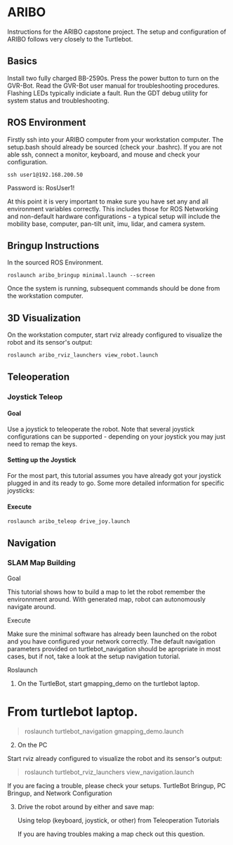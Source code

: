# ARIBO

Instructions for the ARIBO capstone project.  The setup and configuration of ARIBO follows very closely to the Turtlebot.

## Basics

Install two fully charged BB-2590s. Press the power button to turn on the GVR-Bot. Read the GVR-Bot user manual for troubleshooting procedures. Flashing LEDs typically indiciate a fault. Run the GDT debug utility for system status and troubleshooting.    

## ROS Environment

Firstly ssh into your ARIBO computer from your workstation computer. The setup.bash should already be sourced (check your .bashrc). If you are not able ssh, connect a monitor, keyboard, and mouse and check your configuration.

`ssh user1@192.168.200.50`

Password is: RosUser1!

At this point it is very important to make sure you have set any and all environment variables correctly. This includes those for ROS Networking and non-default hardware configurations - a typical setup will include the mobility base, computer, pan-tilt unit, imu, lidar, and camera system.

## Bringup Instructions

In the sourced ROS Environment.

`roslaunch aribo_bringup minimal.launch --screen`

Once the system is running, subsequent commands should be done from the workstation computer.

## 3D Visualization

On the workstation computer, start rviz already configured to visualize the robot and its sensor's output:

`roslaunch aribo_rviz_launchers view_robot.launch`

## Teleoperation

### Joystick Teleop

#### Goal
Use a joystick to teleoperate the robot. Note that several joystick configurations can be supported - depending on your joystick you may just need to remap the keys.
#### Setting up the Joystick
For the most part, this tutorial assumes you have already got your joystick plugged in and its ready to go. Some more detailed information for specific joysticks: 
#### Execute
`roslaunch aribo_teleop drive_joy.launch`

## Navigation

### SLAM Map Building

Goal

This tutorial shows how to build a map to let the robot remember the environnment around. With generated map, robot can autonomously navigate around.

Execute

Make sure the minimal software has already been launched on the robot and you have configured your network correctly. The default navigation parameters provided on turtlebot_navigation should be apropriate in most cases, but if not, take a look at the setup navigation tutorial.

Roslaunch

1. On the TurtleBot, start gmapping_demo on the turtlebot laptop.

# From turtlebot laptop.
 > roslaunch turtlebot_navigation gmapping_demo.launch

2. On the PC

Start rviz already configured to visualize the robot and its sensor's output:

 > roslaunch turtlebot_rviz_launchers view_navigation.launch

If you are facing a trouble, please check your setups. TurtleBot Bringup, PC Bringup, and Network Configuration

3. Drive the robot around by either and save map:

    Using telop (keyboard, joystick, or other) from Teleoperation Tutorials

    If you are having troubles making a map check out this question. 

